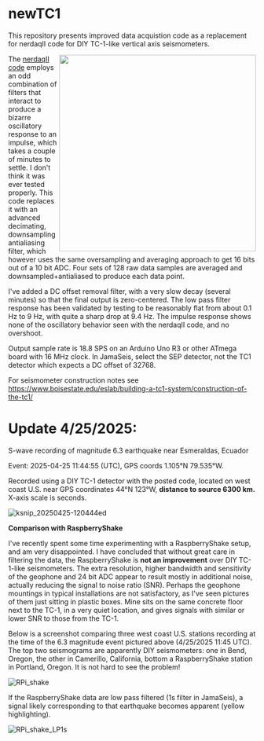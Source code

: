 # newTC1

This repository presents improved data acquistion code as a replacement for nerdaqII code for DIY TC-1-like vertical axis seismometers. 

<img align="right" height="400" src="https://github.com/user-attachments/assets/85fe7691-ba6a-405a-adf2-42fa054a5c9a">

The [nerdaqII code](https://github.com/brianxfury/Low-Cost-Arduino-based-Seismometer-Project/tree/master) employs an odd combination of filters that interact to produce a bizarre oscillatory response to an impulse, which takes a couple of minutes to settle. I don't think it was ever tested properly. This code replaces it with an advanced decimating, downsampling antialiasing filter, which however uses the same oversampling and averaging approach to get 16 bits out of a 10 bit ADC. Four sets of 128 raw data samples are averaged and downsampled+antialiased to produce each data point.

I've added a DC offset removal filter, with a very slow decay (several minutes) so that the final output is zero-centered. The low pass filter response has been validated by testing to be reasonably flat from about 0.1 Hz to 9 Hz, with quite a sharp drop at 9.4 Hz. The impulse response shows none of the oscillatory behavior seen with the nerdaqII code, and no overshoot.

Output sample rate is 18.8 SPS on an Arduino Uno R3 or other ATmega board with 16 MHz clock.
In JamaSeis, select the SEP detector, not the TC1 detector which expects a DC offset of 32768.

For seismometer construction notes see https://www.boisestate.edu/eslab/building-a-tc1-system/construction-of-the-tc1/

# Update 4/25/2025:  
S-wave recording of magnitude 6.3 earthquake near Esmeraldas, Ecuador  

Event: 2025-04-25 11:44:55 (UTC), GPS coords 1.105°N 79.535°W.

Recorded using a DIY TC-1 detector with the posted code, located on west coast U.S. near GPS coordinates 44°N 123°W, **distance to source 6300 km.**
X-axis scale is seconds.

![ksnip_20250425-120444ed](https://github.com/user-attachments/assets/884d0725-39b6-4b96-8ff3-9fd08030f7e6)

**Comparison with RaspberryShake**

I've recently spent some time experimenting with a RaspberryShake setup, and am very disappointed. I have concluded that without great care in filtering the data, the RaspberryShake is **not an improvement** over DIY TC-1-like seismometers. The extra resolution, higher bandwidth and sensitivity of the geophone and 24 bit ADC appear to result mostly in additional noise, actually reducing the signal to noise ratio (SNR). Perhaps the geophone mountings in typical installations are not satisfactory, as I've seen pictures of them just sitting in plastic boxes. Mine sits on the same concrete floor next to the TC-1, in a very quiet location, and gives signals with similar or lower SNR to those from the TC-1.

Below is a screenshot comparing three west coast U.S. stations recording at the time of the 6.3 magnitude event pictured above (4/25/2025 11:45 UTC). The top two seismograms are apparently DIY seismometers: one in Bend, Oregon, the other in Camerillo, California, bottom a RaspberryShake station in Portland, Oregon. It is not hard to see the problem!


![RPi_shake](https://github.com/user-attachments/assets/362a665e-43f9-4991-b02b-1ddb8310f0b5)

If the RaspberryShake data are low pass filtered (1s filter in JamaSeis), a signal likely corresponding to that earthquake becomes apparent (yellow highlighting).

![RPi_shake_LP1s](https://github.com/user-attachments/assets/bfc5a99c-2395-4c87-9ff9-fb9e6c51bd73)


